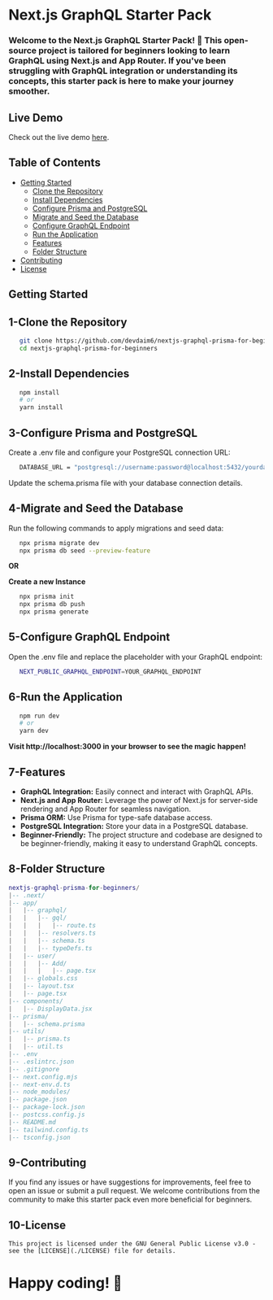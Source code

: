 # Next.js GraphQL Starter Pack

### Welcome to the Next.js GraphQL Starter Pack! 🚀 This open-source project is tailored for beginners looking to learn GraphQL using Next.js and App Router. If you've been struggling with GraphQL integration or understanding its concepts, this starter pack is here to make your journey smoother.

## Live Demo

Check out the live demo [here](https://graphql-prisma-for-beginners.vercel.app).

## Table of Contents

- [Getting Started](#getting-started)
  - [Clone the Repository](#1-clone-the-repository)
  - [Install Dependencies](#2-install-dependencies)
  - [Configure Prisma and PostgreSQL](#3-configure-prisma-and-postgresql)
  - [Migrate and Seed the Database](#4-migrate-and-seed-the-database)
  - [Configure GraphQL Endpoint](#5-configure-graphql-endpoint)
  - [Run the Application](#6-run-the-application)
  - [Features](#7-features)
  - [Folder Structure](#8-folder-structure)
- [Contributing](#9-contributing)
- [License](#10-license)

## Getting Started

## 1-Clone the Repository

```bash
   git clone https://github.com/devdaim6/nextjs-graphql-prisma-for-beginners.git
   cd nextjs-graphql-prisma-for-beginners
```

## 2-Install Dependencies

```bash
   npm install
   # or
   yarn install
```

## 3-Configure Prisma and PostgreSQL

Create a .env file and configure your PostgreSQL connection URL:

```bash
   DATABASE_URL = "postgresql://username:password@localhost:5432/yourdatabase"
```

Update the schema.prisma file with your database connection details.

## 4-Migrate and Seed the Database

Run the following commands to apply migrations and seed data:

```bash
   npx prisma migrate dev
   npx prisma db seed --preview-feature
```

**OR**

**Create a new Instance**

```bash
   npx prisma init
   npx prisma db push
   npx prisma generate
```

## 5-Configure GraphQL Endpoint

Open the .env file and replace the placeholder with your GraphQL endpoint:

```bash
   NEXT_PUBLIC_GRAPHQL_ENDPOINT=YOUR_GRAPHQL_ENDPOINT
```

## 6-Run the Application

```bash
   npm run dev
   # or
   yarn dev
```

**Visit http://localhost:3000 in your browser to see the magic happen!**

## 7-Features

- **GraphQL Integration:** Easily connect and interact with GraphQL APIs.
- **Next.js and App Router:** Leverage the power of Next.js for server-side rendering and App Router for seamless navigation.
- **Prisma ORM:** Use Prisma for type-safe database access.
- **PostgreSQL Integration:** Store your data in a PostgreSQL database.
- **Beginner-Friendly:** The project structure and codebase are designed to be beginner-friendly, making it easy to understand GraphQL concepts.

## 8-Folder Structure

```lua
nextjs-graphql-prisma-for-beginners/
|-- .next/
|-- app/
|   |-- graphql/
|   |   |-- gql/
|   |   |   |-- route.ts
|   |   |-- resolvers.ts
|   |   |-- schema.ts
|   |   |-- typeDefs.ts
|   |-- user/
|   |   |-- Add/
|   |   |   |-- page.tsx
|   |-- globals.css
|   |-- layout.tsx
|   |-- page.tsx
|-- components/
|   |-- DisplayData.jsx
|-- prisma/
|   |-- schema.prisma
|-- utils/
|   |-- prisma.ts
|   |-- util.ts
|-- .env
|-- .eslintrc.json
|-- .gitignore
|-- next.config.mjs
|-- next-env.d.ts
|-- node_modules/
|-- package.json
|-- package-lock.json
|-- postcss.config.js
|-- README.md
|-- tailwind.config.ts
|-- tsconfig.json
```

## 9-Contributing

If you find any issues or have suggestions for improvements, feel free to open an issue or submit a pull request. We welcome contributions from the community to make this starter pack even more beneficial for beginners.

## 10-License

    This project is licensed under the GNU General Public License v3.0 - see the [LICENSE](./LICENSE) file for details.

# Happy coding! 🚀
